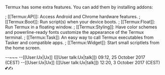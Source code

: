 Termux has some extra features. You can add them by installing addons:

; [[Termux:API]]: Access Android and Chrome hardware features.
; [[Termux:Boot]]: Run script(s) when your device boots.
; [[Termux:Float]]: Run Termux in a floating window.
; [[Termux:Styling]]: Have color schemes and powerline-ready fonts customize the appearance of the Termux terminal.
; [[Termux:Task]]: An easy way to call Termux executables from Tasker and compatible apps.
; [[Termux:Widget]]: Start small scriptlets from the home screen.


--~~~
--[[User:Ux|Ux]] ([[User talk:Ux|talk]]) 09:12, 25 October 2017 (CEST)
--[[User:Ux|Ux]] ([[User talk:Ux|talk]]) 12:20, 3 October 2017 (CEST)💕✍️

